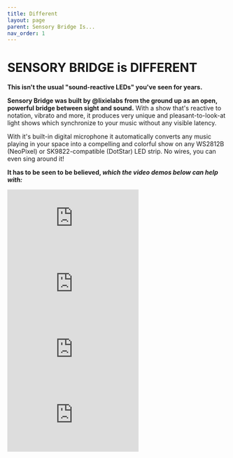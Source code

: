 ```yaml
---
title: Different
layout: page
parent: Sensory Bridge Is...
nav_order: 1
---
```


# SENSORY BRIDGE is **DIFFERENT**

**This isn't the usual "sound-reactive LEDs" you've seen for years.**

**Sensory Bridge was built by @lixielabs from the ground up as an open, powerful bridge between sight and sound.** With a show that's reactive to notation, vibrato and more, it produces very unique and pleasant-to-look-at light shows which synchronize to your music without any visible latency.

With it's built-in digital microphone it automatically converts any music playing in your space into a compelling and colorful show on any WS2812B (NeoPixel) or SK9822-compatible (DotStar) LED strip. No wires, you can even sing around it!

**It has to be seen to be believed, *which the video demos below can help with:***

<iframe class="youtube-video" src="https://www.youtube.com/embed/DEb243i0PBY?si=5EXWIyFWtimSqXYN" title="YouTube video player" frameborder="0" allow="accelerometer; autoplay; clipboard-write; encrypted-media; gyroscope; picture-in-picture; web-share" allowfullscreen></iframe>

<iframe class="youtube-video" src="https://www.youtube.com/embed/ro3MlpuWv6Q?si=tPeFEBvYOUYjGNeo" title="YouTube video player" frameborder="0" allow="accelerometer; autoplay; clipboard-write; encrypted-media; gyroscope; picture-in-picture; web-share" allowfullscreen></iframe>

<iframe class="youtube-video" src="https://www.youtube.com/embed/7S7_ckmVbzY?si=F3-L9eG011NvwwIZ" title="YouTube video player" frameborder="0" allow="accelerometer; autoplay; clipboard-write; encrypted-media; gyroscope; picture-in-picture; web-share" allowfullscreen></iframe>

<iframe class="youtube-video" src="https://www.youtube.com/embed/lSViYTUbcms?si=J8cbDCu977SW522o" title="YouTube video player" frameborder="0" allow="accelerometer; autoplay; clipboard-write; encrypted-media; gyroscope; picture-in-picture; web-share" allowfullscreen></iframe>
